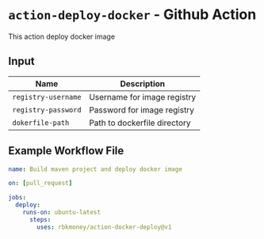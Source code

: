 # `action-deploy-docker` - **Github Action**

This action deploy docker image

## Input

| Name               | Description                                                                                    |
| ------------------ | ---------------------------------------------------------------------------------------------- |
| `registry-username`| Username for image registry                                                                    |
| `registry-password`| Password for image registry                                                                    |
| `dokerfile-path`   | Path to dockerfile directory                                                                   |

## Example Workflow File

```yaml
name: Build maven project and deploy docker image

on: [pull_request]

jobs:
  deploy:
    runs-on: ubuntu-latest
      steps:
        uses: rbkmoney/action-docker-deploy@v1
```
